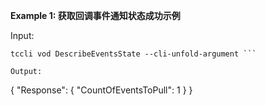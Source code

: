 **Example 1: 获取回调事件通知状态成功示例**



Input: 

```
tccli vod DescribeEventsState --cli-unfold-argument ```

Output: 
```
{
    "Response": {
        "CountOfEventsToPull": 1
    }
}
```


